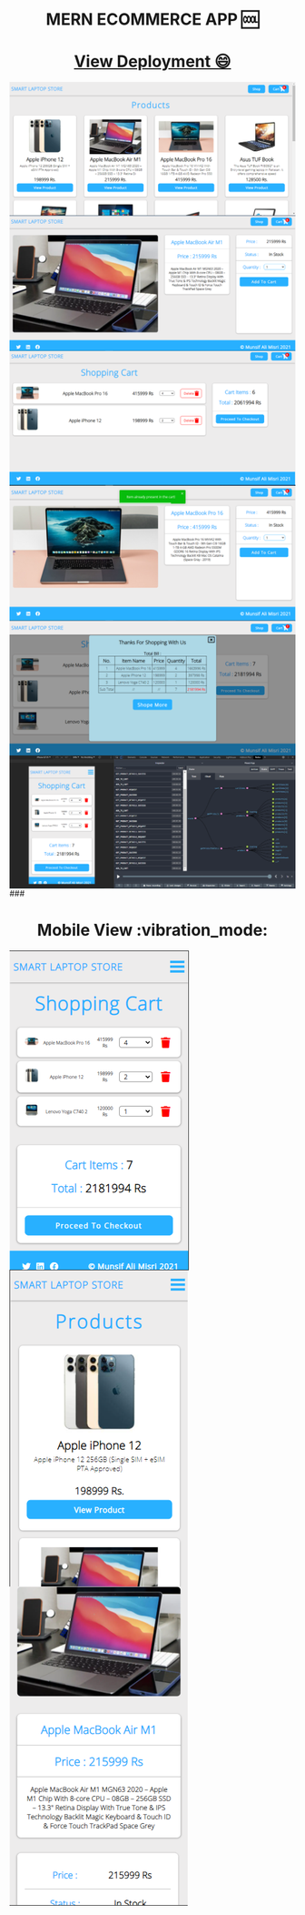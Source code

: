 ###  <h1 align="center">MERN ECOMMERCE APP 🆒</h1>
### <h1 align="center"> <a href="https://mern-stack-ecommerce-app.herokuapp.com/">View Deployment 😄</a> </h1>
<img src="https://github.com/munsif12/Project-images-to-useOnline/blob/main/MERN_ECOMMERCE_APP/home.PNG" align="center"/>
<img src="https://github.com/munsif12/Project-images-to-useOnline/blob/main/MERN_ECOMMERCE_APP/productDetail.PNG" align="center"/>
<img src="https://github.com/munsif12/Project-images-to-useOnline/blob/main/MERN_ECOMMERCE_APP/cart.PNG" align="center"/>
<img src="https://github.com/munsif12/Project-images-to-useOnline/blob/main/MERN_ECOMMERCE_APP/ifProdExists.PNG" align="center"/>
<img src="https://github.com/munsif12/Project-images-to-useOnline/blob/main/MERN_ECOMMERCE_APP/bill.PNG" align="center"/>
<img src="https://github.com/munsif12/Project-images-to-useOnline/blob/main/MERN_ECOMMERCE_APP/cartWithRedux.PNG" align="center"/>
### <h1 align="center"> Mobile View :vibration_mode: </h1>
<img src="https://github.com/munsif12/Project-images-to-useOnline/blob/main/MERN_ECOMMERCE_APP/mcart.PNG" align="center"/>
<img src="https://github.com/munsif12/Project-images-to-useOnline/blob/main/MERN_ECOMMERCE_APP/mhoome.PNG" align="center"/>
<img src="https://github.com/munsif12/Project-images-to-useOnline/blob/main/MERN_ECOMMERCE_APP/mprodd.PNG" align="center"/>
